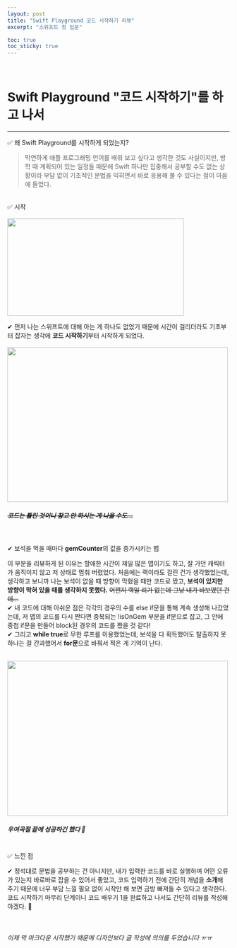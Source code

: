 ```yaml
---
layout: post
title: "Swift Playground 코드 시작하기 리뷰"
excerpt: "스위프트 첫 입문"

toc: true
toc_sticky: true
---
```


<br>

Swift Playground "코드 시작하기"를 하고 나서
===
* * * 

✅ 왜 Swift Playground를 시작하게 되었는지? <br>
> 막연하게 애플 프로그래밍 언어를 배워 보고 싶다고 생각한 것도 사실이지만, 방학 때 계획되어 있는 일정들 때문에 Swift 하나만 집중해서 공부할 수도 없는 상황이라 부담 없이 기초적인 문법을 익히면서 바로 응용해 볼 수 있다는 점이 마음에 들었다.

<br>
✅ 시작 <br><br>

<img src = "https://ifh.cc/g/rMBgvT.jpg" width="400" height="220">

✔ 먼저 나는 스위프트에 대해 아는 게 하나도 없었기 때문에 시간이 걸리더라도 기초부터 잡자는 생각에 **코드 시작하기**부터 시작하게 되었다. 
<br>
<br>
<img src ="https://ifh.cc/g/3DXJ91.jpg" width="500" height="350">
#####  ~~코드는 틀린 것이니 참고 안 하시는 게 나을 수도...~~ 
<br>

✔ 보석을 먹을 때마다 **gemCounter**의 값을 증가시키는 맵 <br>

이 부분을 리뷰하게 된 이유는 할애한 시간이 제일 많은 맵이기도 하고, 잘 가던 캐릭터가 움직이지 않고 저 상태로 멈춰 버렸었다. 처음에는 랙이라도 걸린 건가 생각했었는데, 생각하고 보니까 나는 보석이 없을 때 방향이 막혔을 때만 코드로 짰고, **보석이 있지만 방향이 막혀 있을 때를 생각하지 못했다.** ~~어쩐지 랙일 리가 없는데 그냥 내가 바보였던 건데...~~ 
<br>
✔ 내 코드에 대해 아쉬운 점은 각각의 경우의 수를 else if문을 통해 계속 생성해 나갔었는데, 저 맵의 코드를 다시 짠다면 중복되는 !isOnGem 부분을 if문으로 잡고, 그 안에 중첩 if문을 만들어 block된 경우의 코드를 짰을 것 같다!
<br>
✔ 그리고 **while true**로 무한 루프를 이용했었는데, 보석을 다 획득했어도 탈출하지 못하나는 걸 간과했어서 **for문**으로 바꿔서 적은 게 기억이 난다.

<br>
<img src="https://ifh.cc/g/L19zkn.jpg" width="500" height="350">

##### 우여곡절 끝에 성공하긴 했다 🎉
<br>
✅ 느낀 점 <br>

✔ 정석대로 문법을 공부하는 건 아니지만, 내가 입력한 코드를 바로 실행하며 어떤 오류가 있는지 바로바로 잡을 수 있어서 좋았고, 코드 입력하기 전에 간단히 개념을 **소개**해 주기 때문에 너무 부담 느낄 필요 없이 시작만 해 보면 금방 빠져들 수 있다고 생각한다. 코드 시작하기 마무리 단계이니 코드 배우기 1을 완료하고 나서도 간단히 리뷰를 작성해야겠다. 🤔

<br>

###### 이제 막 마크다운 시작했기 때문에 디자인보다 글 작성에 의의를 두었습니다 ㅠㅠ
